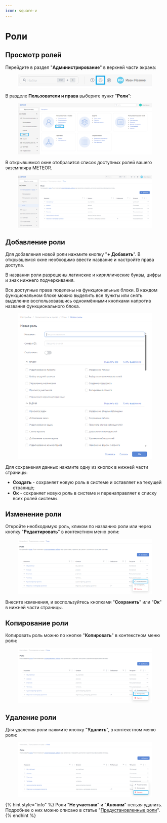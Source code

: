 ```yaml
---
icon: square-v
---
```


# Роли

## Просмотр ролей

Перейдите в раздел "**Администрирование**" в верхней части экрана:

<figure><img src="../../../.gitbook/assets/image (979).png" alt=""><figcaption></figcaption></figure>

В разделе **Пользователи и права** выберите пункт "**Роли**":

<figure><img src="../../../.gitbook/assets/image (617).png" alt=""><figcaption></figcaption></figure>

В открывшемся окне отобразится список доступных ролей вашего экземпляра METEOR.

<figure><img src="../../../.gitbook/assets/image (175).png" alt=""><figcaption></figcaption></figure>

## Добавление роли

Для добавления новой роли нажмите кнопку "**+ Добавить**". В открывшемся окне необходимо ввести название и настройте права доступа.

В названии роли разрешены латинские и кириллические буквы, цифры и знак нижнего подчеркивания.

Все доступные права поделены на функциональные блоки. В каждом функциональном блоке можно выделить все пункты или снять выделение воспользовавшись одноимёнными кнопками напротив названия функционального блока.

<figure><img src="../../../.gitbook/assets/image (174).png" alt=""><figcaption></figcaption></figure>

Для сохранения данных нажмите одну из кнопок в нижней части страницы:

* **Создать** - сохраняет новую роль в системе и оставляет на текущей странице;
* **Ок** - сохраняет новую роль в системе и перенаправляет к списку всех ролей системы.

## Изменение роли

Откройте необходимую роль, кликом по названию роли или через кнопку "**Редактировать**" в контекстном меню роли:

<figure><img src="../../../.gitbook/assets/image (176).png" alt=""><figcaption></figcaption></figure>

Внесите изменения, и воспользуйтесь кнопками "**Сохранить**" или "**Ок**" в нижней части страницы.

## Копирование роли

Копировать роль можно по кнопке "**Копировать**" в контекстном меню роли:

<figure><img src="../../../.gitbook/assets/image (177).png" alt=""><figcaption></figcaption></figure>

## Удаление роли

Для удаления роли нажмите кнопку "**Удалить**", в контекстном меню роли:

<figure><img src="../../../.gitbook/assets/image (178).png" alt=""><figcaption></figcaption></figure>

{% hint style="info" %}
Роли "**Не участник**" и "**Аноним**" нельзя удалить. Подробнее о них можно описано в статье "[Предустановленные роли](opisanie-predustanovlennykh-rolei.md#sistemnye-roli)".
{% endhint %}
